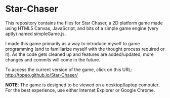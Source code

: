 Star-Chaser
===========
This repository contains the files for Star Chaser, a 2D platform game made using HTML5 Canvas, JavaScript, and bits of a simple game engine (very aptly) named simpleGame.js.

I made this game primarily as a way to introduce myself to game programming (and to familiarize myself with the thought process required or it). As the code gets cleaned up and features are added/updated, more changes and commits will come in the future. 

To access the current version of the game, click on this URL: http://topeo.github.io/Star-Chaser/

**NOTE**: The game is designed to be viewed on a desktop/laptop computer. For the best experience, use either Internet Explorer or Google           Chrome.
